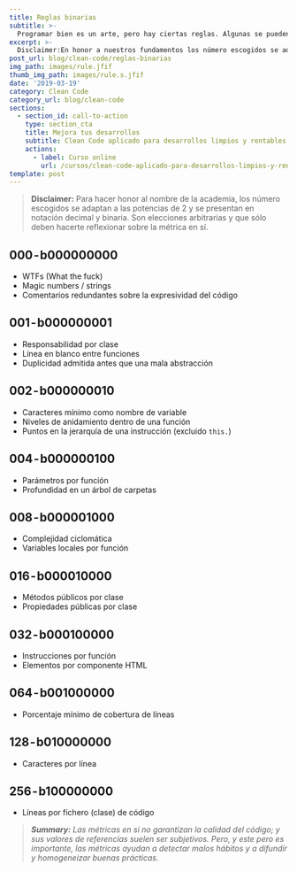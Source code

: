 ```yaml
---
title: Reglas binarias
subtitle: >-
  Programar bien es un arte, pero hay ciertas reglas. Algunas se pueden cuantificar. Te propongo mis reglas binarias.
excerpt: >-
  Disclaimer:En honor a nuestros fundamentos los número escogidos se adaptan a las potencias de 2 y se presentan en notación decimal y binaria. Son elecciones arbitrarias y que sólo deben hacerte reflexionar sobre la métrica en si.
post_url: blog/clean-code/reglas-binarias
img_path: images/rule.jfif
thumb_img_path: images/rule.s.jfif
date: '2019-03-19'
category: Clean Code
category_url: blog/clean-code
sections:
  - section_id: call-to-action
    type: section_cta
    title: Mejora tus desarrollos
    subtitle: Clean Code aplicado para desarrollos limpios y rentables.
    actions:
      - label: Curso online
        url: /cursos/clean-code-aplicado-para-desarrollos-limpios-y-rentables/
template: post
---
```


> **Disclaimer:** Para hacer honor al nombre de la academia, los número escogidos se adaptan a las potencias de 2 y se presentan en notación decimal y binaria. Son elecciones arbitrarias y que sólo deben hacerte reflexionar sobre la métrica en sí.

## 000 - b000000000
- WTFs (What the fuck)
- Magic numbers / strings
- Comentarios redundantes sobre la expresividad del código

## 001 - b000000001
- Responsabilidad por clase
- Línea en blanco entre funciones
- Duplicidad admitida antes que una mala abstracción

## 002 - b000000010
- Caracteres mínimo como nombre de variable
- Niveles de anidamiento dentro de una función
- Puntos en la jerarquía de una instrucción (excluido `this.`)

## 004 - b000000100
- Parámetros por función
- Profundidad en un árbol de carpetas

## 008 - b000001000
- Complejidad ciclomática
- Variables locales por función

## 016 - b000010000
- Métodos públicos por clase
- Propiedades públicas por clase

## 032 - b000100000
- Instrucciones por función
- Elementos por componente HTML

## 064 - b001000000
- Porcentaje mínimo de cobertura de líneas

## 128 - b010000000
- Caracteres por línea

## 256 - b100000000
- Líneas por fichero (clase) de código

> _**Summary:** Las métricas en si no garantizan la calidad del código; y sus valores de referencias suelen ser subjetivos. Pero, y este pero es importante, las métricas ayudan a detectar malos hábitos y a difundir y homogeneizar buenas prácticas._
